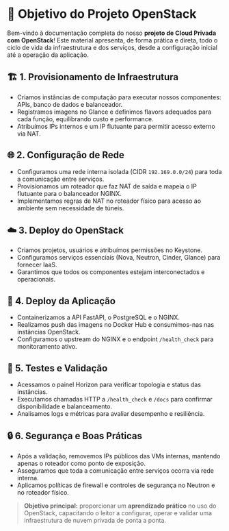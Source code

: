# 🎯 Objetivo do Projeto OpenStack

Bem-vindo à documentação completa do nosso **projeto de Cloud Privada com OpenStack**! Este material apresenta, de forma prática e direta, todo o ciclo de vida da infraestrutura e dos serviços, desde a configuração inicial até a operação da aplicação.

## 🏗️ 1. Provisionamento de Infraestrutura

- Criamos instâncias de computação para executar nossos componentes: APIs, banco de dados e balanceador.
- Registramos imagens no Glance e definimos flavors adequados para cada função, equilibrando custo e performance.
- Atribuímos IPs internos e um IP flutuante para permitir acesso externo via NAT.

## 🌐 2. Configuração de Rede

- Configuramos uma rede interna isolada (CIDR `192.169.0.0/24`) para toda a comunicação entre serviços.
- Provisionamos um roteador que faz NAT de saída e mapeia o IP flutuante para o balanceador NGINX.
- Implementamos regras de NAT no roteador físico para acesso ao ambiente sem necessidade de túneis.

## ☁️ 3. Deploy do OpenStack

- Criamos projetos, usuários e atribuímos permissões no Keystone.
- Configuramos serviços essenciais (Nova, Neutron, Cinder, Glance) para fornecer IaaS.
- Garantimos que todos os componentes estejam interconectados e operacionais.

## 🚀 4. Deploy da Aplicação

- Containerizamos a API FastAPI, o PostgreSQL e o NGINX.
- Realizamos push das imagens no Docker Hub e consumimos-nas nas instâncias OpenStack.
- Configuramos o upstream do NGINX e o endpoint `/health_check` para monitoramento ativo.

## 🧪 5. Testes e Validação

- Acessamos o painel Horizon para verificar topologia e status das instâncias.
- Executamos chamadas HTTP a `/health_check` e `/docs` para confirmar disponibilidade e balanceamento.
- Analisamos logs e métricas para avaliar desempenho e resiliência.

## 🔒 6. Segurança e Boas Práticas

- Após a validação, removemos IPs públicos das VMs internas, mantendo apenas o roteador como ponto de exposição.
- Asseguramos que toda a comunicação entre serviços ocorra via rede interna.
- Aplicamos políticas de firewall e controles de segurança no Neutron e no roteador físico.

> **Objetivo principal:** proporcionar um **aprendizado prático** no uso do OpenStack, capacitando o leitor a configurar, operar e validar uma infraestrutura de nuvem privada de ponta a ponta.